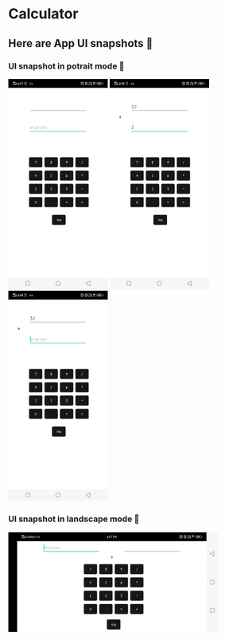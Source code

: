 # Calculator

## Here are App UI snapshots 🤍


### UI snapshot in potrait mode 🤍
<img width="200" alt="sampleimages" src="https://raw.githubusercontent.com/ambasta-shalu/calculator-app/master/App-Snapshot/snapshot1.jpeg"> <img width="200" 
alt="sampleimages" src="https://raw.githubusercontent.com/ambasta-shalu/calculator-app/master/App-Snapshot/snapshot2.jpeg"> <img width="200" 
alt="sampleimages" src="https://raw.githubusercontent.com/ambasta-shalu/calculator-app/master/App-Snapshot/snapshot3.jpeg">


### UI snapshot in landscape mode 🤍
<img height="200" alt="sampleimages" src="https://raw.githubusercontent.com/ambasta-shalu/calculator-app/master/App-Snapshot/snapshot4.jpeg">
